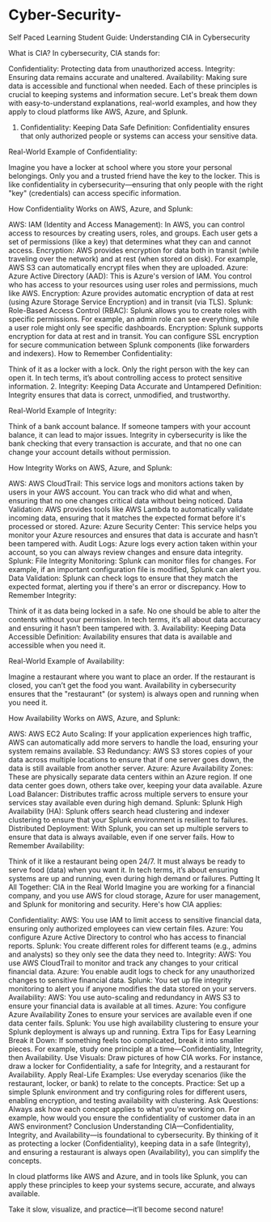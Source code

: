 # Cyber-Security-
Self Paced Learning 
Student Guide: Understanding CIA in Cybersecurity

What is CIA?
In cybersecurity, CIA stands for:

Confidentiality: Protecting data from unauthorized access.
Integrity: Ensuring data remains accurate and unaltered.
Availability: Making sure data is accessible and functional when needed.
Each of these principles is crucial to keeping systems and information secure. Let's break them down with easy-to-understand explanations, real-world examples, and how they apply to cloud platforms like AWS, Azure, and Splunk.

1. Confidentiality: Keeping Data Safe
Definition: Confidentiality ensures that only authorized people or systems can access your sensitive data.

Real-World Example of Confidentiality:

Imagine you have a locker at school where you store your personal belongings. Only you and a trusted friend have the key to the locker. This is like confidentiality in cybersecurity—ensuring that only people with the right "key" (credentials) can access specific information.

How Confidentiality Works on AWS, Azure, and Splunk:

AWS:
IAM (Identity and Access Management): In AWS, you can control access to resources by creating users, roles, and groups. Each user gets a set of permissions (like a key) that determines what they can and cannot access.
Encryption: AWS provides encryption for data both in transit (while traveling over the network) and at rest (when stored on disk). For example, AWS S3 can automatically encrypt files when they are uploaded.
Azure:
Azure Active Directory (AAD): This is Azure's version of IAM. You control who has access to your resources using user roles and permissions, much like AWS.
Encryption: Azure provides automatic encryption of data at rest (using Azure Storage Service Encryption) and in transit (via TLS).
Splunk:
Role-Based Access Control (RBAC): Splunk allows you to create roles with specific permissions. For example, an admin role can see everything, while a user role might only see specific dashboards.
Encryption: Splunk supports encryption for data at rest and in transit. You can configure SSL encryption for secure communication between Splunk components (like forwarders and indexers).
How to Remember Confidentiality:

Think of it as a locker with a lock. Only the right person with the key can open it.
In tech terms, it’s about controlling access to protect sensitive information.
2. Integrity: Keeping Data Accurate and Untampered
Definition: Integrity ensures that data is correct, unmodified, and trustworthy.

Real-World Example of Integrity:

Think of a bank account balance. If someone tampers with your account balance, it can lead to major issues. Integrity in cybersecurity is like the bank checking that every transaction is accurate, and that no one can change your account details without permission.

How Integrity Works on AWS, Azure, and Splunk:

AWS:
AWS CloudTrail: This service logs and monitors actions taken by users in your AWS account. You can track who did what and when, ensuring that no one changes critical data without being noticed.
Data Validation: AWS provides tools like AWS Lambda to automatically validate incoming data, ensuring that it matches the expected format before it's processed or stored.
Azure:
Azure Security Center: This service helps you monitor your Azure resources and ensures that data is accurate and hasn’t been tampered with.
Audit Logs: Azure logs every action taken within your account, so you can always review changes and ensure data integrity.
Splunk:
File Integrity Monitoring: Splunk can monitor files for changes. For example, if an important configuration file is modified, Splunk can alert you.
Data Validation: Splunk can check logs to ensure that they match the expected format, alerting you if there's an error or discrepancy.
How to Remember Integrity:

Think of it as data being locked in a safe. No one should be able to alter the contents without your permission.
In tech terms, it’s all about data accuracy and ensuring it hasn’t been tampered with.
3. Availability: Keeping Data Accessible
Definition: Availability ensures that data is available and accessible when you need it.

Real-World Example of Availability:

Imagine a restaurant where you want to place an order. If the restaurant is closed, you can’t get the food you want. Availability in cybersecurity ensures that the "restaurant" (or system) is always open and running when you need it.

How Availability Works on AWS, Azure, and Splunk:

AWS:
AWS EC2 Auto Scaling: If your application experiences high traffic, AWS can automatically add more servers to handle the load, ensuring your system remains available.
S3 Redundancy: AWS S3 stores copies of your data across multiple locations to ensure that if one server goes down, the data is still available from another server.
Azure:
Azure Availability Zones: These are physically separate data centers within an Azure region. If one data center goes down, others take over, keeping your data available.
Azure Load Balancer: Distributes traffic across multiple servers to ensure your services stay available even during high demand.
Splunk:
Splunk High Availability (HA): Splunk offers search head clustering and indexer clustering to ensure that your Splunk environment is resilient to failures.
Distributed Deployment: With Splunk, you can set up multiple servers to ensure that data is always available, even if one server fails.
How to Remember Availability:

Think of it like a restaurant being open 24/7. It must always be ready to serve food (data) when you want it.
In tech terms, it’s about ensuring systems are up and running, even during high demand or failures.
Putting It All Together: CIA in the Real World
Imagine you are working for a financial company, and you use AWS for cloud storage, Azure for user management, and Splunk for monitoring and security. Here's how CIA applies:

Confidentiality:
AWS: You use IAM to limit access to sensitive financial data, ensuring only authorized employees can view certain files.
Azure: You configure Azure Active Directory to control who has access to financial reports.
Splunk: You create different roles for different teams (e.g., admins and analysts) so they only see the data they need to.
Integrity:
AWS: You use AWS CloudTrail to monitor and track any changes to your critical financial data.
Azure: You enable audit logs to check for any unauthorized changes to sensitive financial data.
Splunk: You set up file integrity monitoring to alert you if anyone modifies the data stored on your servers.
Availability:
AWS: You use auto-scaling and redundancy in AWS S3 to ensure your financial data is available at all times.
Azure: You configure Azure Availability Zones to ensure your services are available even if one data center fails.
Splunk: You use high availability clustering to ensure your Splunk deployment is always up and running.
Extra Tips for Easy Learning
Break it Down: If something feels too complicated, break it into smaller pieces. For example, study one principle at a time—Confidentiality, Integrity, then Availability.
Use Visuals: Draw pictures of how CIA works. For instance, draw a locker for Confidentiality, a safe for Integrity, and a restaurant for Availability.
Apply Real-Life Examples: Use everyday scenarios (like the restaurant, locker, or bank) to relate to the concepts.
Practice: Set up a simple Splunk environment and try configuring roles for different users, enabling encryption, and testing availability with clustering.
Ask Questions: Always ask how each concept applies to what you're working on. For example, how would you ensure the confidentiality of customer data in an AWS environment?
Conclusion
Understanding CIA—Confidentiality, Integrity, and Availability—is foundational to cybersecurity. By thinking of it as protecting a locker (Confidentiality), keeping data in a safe (Integrity), and ensuring a restaurant is always open (Availability), you can simplify the concepts.

In cloud platforms like AWS and Azure, and in tools like Splunk, you can apply these principles to keep your systems secure, accurate, and always available.

Take it slow, visualize, and practice—it’ll become second nature!

